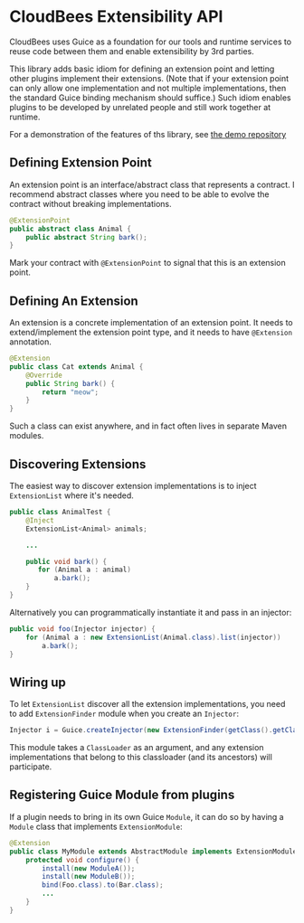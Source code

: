 # CloudBees Extensibility API
CloudBees uses Guice as a foundation for our tools and runtime services
to reuse code between them and enable extensibility by 3rd parties.

This library adds basic idiom for defining an extension point and letting other plugins
implement their extensions. (Note that if your extension point can only allow one implementation and not multiple implementations, then the standard Guice binding mechanism should suffice.) Such idiom enables plugins to be developed by unrelated people and still work together at runtime.

For a demonstration of the features of ths library, see [the demo repository](https://github.com/cloudbees/extensibility-api-demo)

## Defining Extension Point
An extension point is an interface/abstract class that represents a contract. I recommend abstract classes where you need to be able to evolve the contract without breaking implementations.

```java
@ExtensionPoint
public abstract class Animal {
    public abstract String bark();
}
```

Mark your contract with `@ExtensionPoint` to signal that this is an extension point.

## Defining An Extension
An extension is a concrete implementation of an extension point. It needs to extend/implement the extension point type, and it needs to have `@Extension` annotation.

```java
@Extension
public class Cat extends Animal {
    @Override
    public String bark() {
        return "meow";
    }
}
```

Such a class can exist anywhere, and in fact often lives in separate Maven modules.

## Discovering Extensions
The easiest way to discover extension implementations is to inject `ExtensionList` where it's needed.

```java
public class AnimalTest {
    @Inject
    ExtensionList<Animal> animals;

    ...

    public void bark() {
       for (Animal a : animal)
           a.bark();
    }
}
```

Alternatively you can programmatically instantiate it and pass in an injector:

```java
public void foo(Injector injector) {
    for (Animal a : new ExtensionList(Animal.class).list(injector))
        a.bark();
}
```

## Wiring up
To let `ExtensionList` discover all the extension implementations, you need to add `ExtensionFinder` module when you create an `Injector`:

```java
Injector i = Guice.createInjector(new ExtensionFinder(getClass().getClassLoader()));
```

This module takes a `ClassLoader` as an argument, and any extension implementations that belong to this classloader (and its ancestors) will participate.


## Registering Guice Module from plugins
If a plugin needs to bring in its own Guice `Module`, it can do so by having a `Module` class that implements `ExtensionModule`:

```java
@Extension
public class MyModule extends AbstractModule implements ExtensionModule {
    protected void configure() {
        install(new ModuleA());
        install(new ModuleB());
        bind(Foo.class).to(Bar.class);
        ...
    }
}
```
